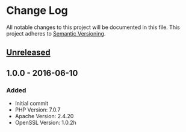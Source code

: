# Change Log
All notable changes to this project will be documented in this file.
This project adheres to [Semantic Versioning](http://semver.org/).

## [Unreleased]


## 1.0.0 - 2016-06-10
### Added
- Initial commit
- PHP Version: 7.0.7
- Apache Version: 2.4.20
- OpenSSL Version: 1.0.2h

[Unreleased]: https://github.com/olivierlacan/keep-a-changelog/compare/v1.0.0...HEAD